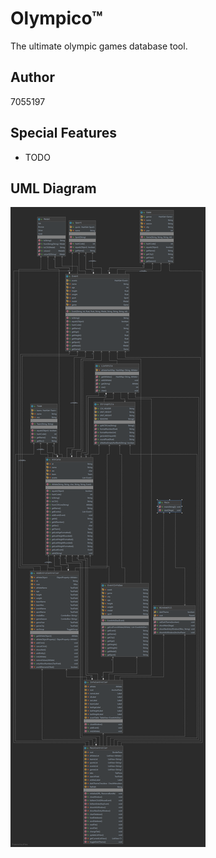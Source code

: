 # Olympico™
The ultimate olympic games database tool.

## Author
7055197

## Special Features
- TODO

## UML Diagram
![alt text](diagram.png)
